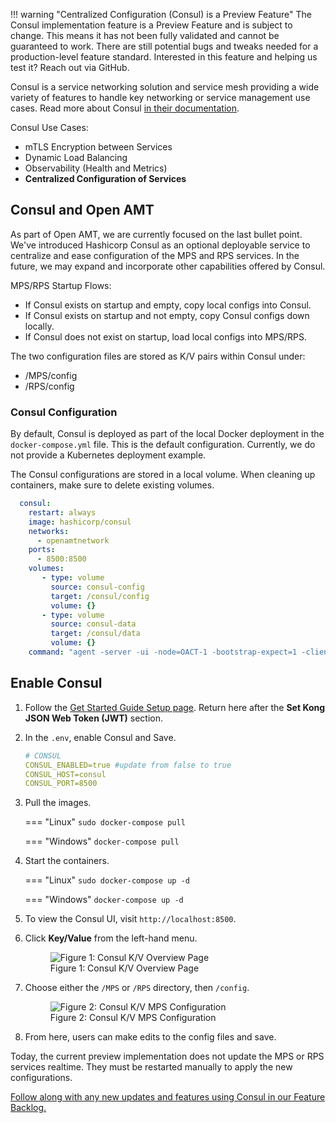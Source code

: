 
!!! warning "Centralized Configuration (Consul) is a Preview Feature"
    The Consul implementation feature is a Preview Feature and is subject to change. This means it has not been fully validated and cannot be guaranteed to work. There are still potential bugs and tweaks needed for a production-level feature standard. Interested in this feature and helping us test it? Reach out via GitHub.

Consul is a service networking solution and service mesh providing a wide variety of features to handle key networking or service management use cases. Read more about Consul [in their documentation](https://developer.hashicorp.com/consul).

Consul Use Cases:

- mTLS Encryption between Services
- Dynamic Load Balancing
- Observability (Health and Metrics)
- **Centralized Configuration of Services**

## Consul and Open AMT

As part of Open AMT, we are currently focused on the last bullet point. We've introduced Hashicorp Consul as an optional deployable service to centralize and ease configuration of the MPS and RPS services. In the future, we may expand and incorporate other capabilities offered by Consul.

MPS/RPS Startup Flows:

- If Consul exists on startup and empty, copy local configs into Consul.
- If Consul exists on startup and not empty, copy Consul configs down locally.
- If Consul does not exist on startup, load local configs into MPS/RPS.

The two configuration files are stored as K/V pairs within Consul under:

- /MPS/config
- /RPS/config

### Consul Configuration

By default, Consul is deployed as part of the local Docker deployment in the `docker-compose.yml` file.  This is the default configuration. Currently, we do not provide a Kubernetes deployment example.

The Consul configurations are stored in a local volume. When cleaning up containers, make sure to delete existing volumes.

``` yaml
  consul:
    restart: always
    image: hashicorp/consul
    networks:
      - openamtnetwork
    ports: 
      - 8500:8500
    volumes: 
       - type: volume 
         source: consul-config 
         target: /consul/config 
         volume: {} 
       - type: volume 
         source: consul-data 
         target: /consul/data 
         volume: {}    
    command: "agent -server -ui -node=OACT-1 -bootstrap-expect=1 -client=0.0.0.0"
```

## Enable Consul

1. Follow the [Get Started Guide Setup page](../GetStarted/setup.md). Return here after the **Set Kong JSON Web Token (JWT)** section.

2. In the `.env`, enable Consul and Save.

    ``` yaml
    # CONSUL
    CONSUL_ENABLED=true #update from false to true
    CONSUL_HOST=consul
    CONSUL_PORT=8500
    ```

3. Pull the images.

    === "Linux"
        ```
        sudo docker-compose pull
        ```
    
    === "Windows"
        ```
        docker-compose pull
        ```

4.  Start the containers.
    
    === "Linux"
        ```
        sudo docker-compose up -d
        ```
    
    === "Windows"
        ```
        docker-compose up -d
        ```

5. To view the Consul UI, visit `http://localhost:8500`.

6. Click **Key/Value** from the left-hand menu.

    <figure class="figure-image">
    <img src="..\..\assets\images\Consul_KV_Overview.png" alt="Figure 1: Consul K/V Overview Page">
    <figcaption>Figure 1: Consul K/V Overview Page</figcaption>
    </figure>

7. Choose either the `/MPS` or `/RPS` directory, then `/config`.

    <figure class="figure-image">
    <img src="..\..\assets\images\Consul_KV_MPS.png" alt="Figure 2: Consul K/V MPS Configuration">
    <figcaption>Figure 2: Consul K/V MPS Configuration</figcaption>
    </figure>

8. From here, users can make edits to the config files and save.

Today, the current preview implementation does not update the MPS or RPS services realtime. They must be restarted manually to apply the new configurations.  

[Follow along with any new updates and features using Consul in our Feature Backlog.](https://github.com/orgs/open-amt-cloud-toolkit/projects/5)

<br>